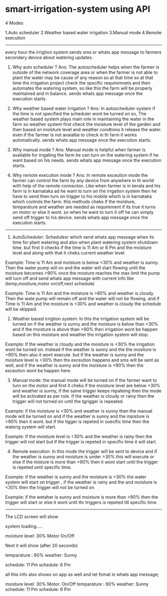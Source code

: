 # smart-irrigation-system using API
  
4 Modes

1.Auto scheduler
2.Weather based water irrigation
3.Manual mode
4.Remote execution

-----------------------------------------------------------------------------------------------------------------------------------------------------------------------------------------------------------------

every hour the irrigtion system sends sms or whats app message to farmers secondary device about watering updates.


1. Why auto scheduler ?
Ans: The autoscheduler helps when the farmer is outside of the network coverage area or when the farmer is not able to plant the water may be cause of any reason so at that time
so at that time the irrigation project check the spscific requiremnets and then automates the watering system, so like this the farm will be properly maintained and in balance.
sends whats app message once the execution starts.

2. Why weather based water irrigation ?
Ans: In autoscheduler system if the time is not specified the scheduler wont be turned on so, The weather based system plays main role in maintaining the water in the farm
so weather system first check the moisture level of the garden and then based on moisture level and weather condtions it release the water. even if the farmer is not avaialbe to check in th farm
it works automatically. sends whats app message once the execution starts.

3. Why manual mode ?
Ans: Manual mode is helpful when farmer is available for irrgating the farm he can turn on the watering system if he want based on his needs. sends 
whats app message once the execution starts.

4. Why remote execution mode ?
Ans: In remote exceution mode the farmer can control the farm by any device from anywhere in th world with help of the remote connecton. Like when farmer is in kerala and his farm
is in karnataka ad he want to turn on the irrgation system then he have to send then turn on trigger to his mobile which is in karnataka which controls the farm. this methods cheks
if the moisture, temparature and weather are needed as requirement if its true it turns on motor or else it wont.
so when he want to turn it off he can simply send off trigger to his device. sends whats app message once the execution starts.

-------------------------------------------------------------------------------------------------------------------------------------------------------------------------------------------------------------------

1. AutoScheduler: Schedulesr which send whats app message when its time for plant watering and also when plant watering system shutdown time. but first it checks if the time is 
11 Am or 6 Pm and the moisture level and along with that it cheks current weather level. 

Example: Time is 11 Am and moisture is below <30% and weather is sunny. Then the water pump will on and the water will start flowing until the moisture becomes >90% once the mosture reaches the max limit
the pump will turn off and send whats app message with current info like (temp,mositure,motor on/off,next schedule)

Example: Time is 11 Am and the moisture is >80% and weather is cloudy. Then the wate pump will remain off and the water will not be flowing. and if Time is 11 Am and the moisture is <30% and weather is cloudy the schedule will be skipped.

2. Weather based irrigtion system: In this the irrigation system will be turned on if the weather is sunny and the moisture is below than <30% and if the moisture is above than >90%
then irrigation wont be happen based on this moisture and weather the irrigation system will stop.

Example: If the weather is cloudy and the moisture is <30% the irrigation wont be turned on. instead if the weather is sunny and the the mositure is >90% then also it wont execute.
but if the weather is sunny and the moisture level is <30% then ths exceution happens and sms will be sent as well, and if the weather is sunny and the moisture is >90% then the exceution
wont be happen here.

3. Manual mode:
the manual mode will be turned on if the farmer want to turn on the motor and first it cheks if the moisture level are below <30% and weather is sunny, if the same trigger keeps repateing then
the mode will be activated as per rule. if the weather is cloudy or rainy then the trigger will not turned on until the tgrigger is repeated.

Example: if the moisture is <30% and weather is sunny then the manual mode will be turned on and if the weather is sunny and the mpisture is >90% then it wont. but if the tigger is repeted in soecific time
then the waterig system will start.

Example: if the moisture level is <30% and the weather is rainy then the trigger will not start but if the trigger is repeted in specifiv time it will start.

4. Remote execution: In this mode the trigger will be sent to device and if the weather is sunny and moisture is under >30% this will execute or else if the misture is more than >90% then it wont start until the trigger is repeted 
until specific time. 

Example: if the weather is sunny and the moisture is <30% the water system will start on trigger , if the weather is rainy and the and moisture is <30% then the trigger will not be turned on

Example: if the wetaher is sunny and moisture is more than >90% then the trigger will start or else it wont until thr triggers is repeted till specific time.

-------------------------------------------------------------------------------------------------------------------------------------------------------------------------

The LCD screen will show 

system loading.....

moisture level: 30%
Motor On/Off

Next it will show (after 20 seconds)

temparature : 60%
weather: Sunny

schedule: 11 Pm
schedule: 6 Pm


all this info also shows on app as well and tet fomat in whats app message;

moisture level: 30%
Motor: On/Off
temparature : 60%
weather: Sunny
schedule: 11 Pm
schedule: 6 Pm
